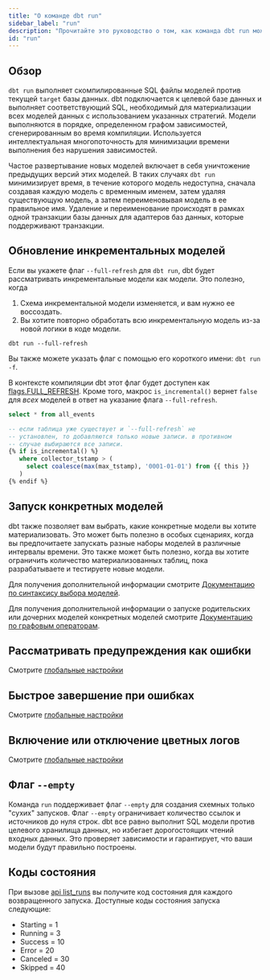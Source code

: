 ```yaml
---
title: "О команде dbt run"
sidebar_label: "run"
description: "Прочитайте это руководство о том, как команда dbt run может быть использована для выполнения скомпилированных SQL файлов моделей против целевой базы данных."
id: "run"
---
```


## Обзор

`dbt run` выполняет скомпилированные SQL файлы моделей против текущей `target` базы данных. dbt подключается к целевой базе данных и выполняет соответствующий SQL, необходимый для материализации всех моделей данных с использованием указанных <Term id="materialization" /> стратегий. Модели выполняются в порядке, определенном графом зависимостей, сгенерированным во время компиляции. Используется интеллектуальная многопоточность для минимизации времени выполнения без нарушения зависимостей.

Частое развертывание новых моделей включает в себя уничтожение предыдущих версий этих моделей. В таких случаях `dbt run` минимизирует время, в течение которого модель недоступна, сначала создавая каждую модель с временным именем, затем удаляя существующую модель, а затем переименовывая модель в ее правильное имя. Удаление и переименование происходят в рамках одной транзакции базы данных для адаптеров баз данных, которые поддерживают транзакции.

## Обновление инкрементальных моделей

Если вы укажете флаг `--full-refresh` для `dbt run`, dbt будет рассматривать инкрементальные модели как <Term id="table" /> модели. Это полезно, когда

1. Схема инкрементальной модели изменяется, и вам нужно ее воссоздать.
2. Вы хотите повторно обработать всю инкрементальную модель из-за новой логики в коде модели.

<File name='bash'>

```shell
dbt run --full-refresh
```

</File>

Вы также можете указать флаг с помощью его короткого имени: `dbt run -f`.

В контексте компиляции dbt этот флаг будет доступен как [flags.FULL_REFRESH](/reference/dbt-jinja-functions/flags). Кроме того, макрос `is_incremental()` вернет `false` для *всех* моделей в ответ на указание флага `--full-refresh`.

<File name='models/example.sql'>

```sql
select * from all_events

-- если таблица уже существует и `--full-refresh` не
-- установлен, то добавляются только новые записи. в противном
-- случае выбираются все записи.
{% if is_incremental() %}
   where collector_tstamp > (
     select coalesce(max(max_tstamp), '0001-01-01') from {{ this }}
   )
{% endif %}
```

</File>

## Запуск конкретных моделей

dbt также позволяет вам выбрать, какие конкретные модели вы хотите материализовать. Это может быть полезно в особых сценариях, когда вы предпочитаете запускать разные наборы моделей в различные интервалы времени. Это также может быть полезно, когда вы хотите ограничить количество материализованных таблиц, пока разрабатываете и тестируете новые модели.

Для получения дополнительной информации смотрите [Документацию по синтаксису выбора моделей](/reference/node-selection/syntax).

Для получения дополнительной информации о запуске родительских или дочерних моделей конкретных моделей смотрите [Документацию по графовым операторам](/reference/node-selection/graph-operators).

## Рассматривать предупреждения как ошибки

Смотрите [глобальные настройки](/reference/global-configs/warnings)

## Быстрое завершение при ошибках

Смотрите [глобальные настройки](/reference/global-configs/failing-fast)

## Включение или отключение цветных логов

Смотрите [глобальные настройки](/reference/global-configs/print-output#print-color)

<VersionBlock firstVersion="1.8">

## Флаг `--empty`

Команда `run` поддерживает флаг `--empty` для создания схемных только "сухих" запусков. Флаг `--empty` ограничивает количество ссылок и источников до нуля строк. dbt все равно выполнит SQL модели против целевого хранилища данных, но избегает дорогостоящих чтений входных данных. Это проверяет зависимости и гарантирует, что ваши модели будут правильно построены.

</VersionBlock>

## Коды состояния

При вызове [api list_runs](/dbt-cloud/api-v2#/operations/List%20Runs) вы получите код состояния для каждого возвращенного запуска. Доступные коды состояния запуска следующие:

- Starting = 1
- Running = 3
- Success = 10
- Error = 20
- Canceled = 30
- Skipped = 40